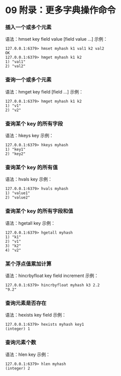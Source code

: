 # 09 附录：更多字典操作命令

### 插入一个或多个元素

语法：hmset key field value \[field value ...\] 示例：

```shell
127.0.0.1:6379> hmset myhash k1 val1 k2 val2
OK
127.0.0.1:6379> hmget myhash k1 k2
1) "val1"
2) "val2"
```

### 查询一个或多个元素

语法：hmget key field \[field ...\] 示例：

```shell
127.0.0.1:6379> hmget myhash k1 k2
1) "v1"
2) "v2"
```

### 查询某个 key 的所有字段

语法：hkeys key 示例：

```shell
127.0.0.1:6379> hkeys myhash
1) "key1"
2) "key2"
```

### 查询某个 key 的所有值

语法：hvals key 示例：

```shell
127.0.0.1:6379> hvals myhash
1) "value1"
2) "value2"
```

### 查询某个 key 的所有字段和值

语法：hgetall key 示例：

```shell
127.0.0.1:6379> hgetall myhash
1) "k1"
2) "v1"
3) "k2"
4) "v2"
```

### 某个浮点值累加计算

语法：hincrbyfloat key field increment 示例：

```shell
127.0.0.1:6379> hincrbyfloat myhash k3 2.2
"9.2"
```

### 查询元素是否存在

语法：hexists key field 示例：

```shell
127.0.0.1:6379> hexists myhash key1
(integer) 1
```

### 查询元素个数

语法：hlen key 示例：

```shell
127.0.0.1:6379> hlen myhash
(integer) 2
```

